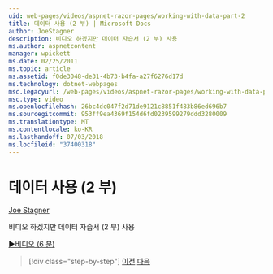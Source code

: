```yaml
---
uid: web-pages/videos/aspnet-razor-pages/working-with-data-part-2
title: 데이터 사용 (2 부) | Microsoft Docs
author: JoeStagner
description: 비디오 하겠지만 데이터 자습서 (2 부) 사용
ms.author: aspnetcontent
manager: wpickett
ms.date: 02/25/2011
ms.topic: article
ms.assetid: f0de3048-de31-4b73-b4fa-a27f6276d17d
ms.technology: dotnet-webpages
msc.legacyurl: /web-pages/videos/aspnet-razor-pages/working-with-data-part-2
msc.type: video
ms.openlocfilehash: 26bc4dc047f2d71de9121c8851f483b86ed696b7
ms.sourcegitcommit: 953ff9ea4369f154d6fd0239599279ddd3280009
ms.translationtype: MT
ms.contentlocale: ko-KR
ms.lasthandoff: 07/03/2018
ms.locfileid: "37400318"
---
```

<a name="working-with-data-part-2"></a>데이터 사용 (2 부)
====================
[Joe Stagner](https://github.com/JoeStagner)

비디오 하겠지만 데이터 자습서 (2 부) 사용

[&#9654;비디오 (6 분)](https://channel9.msdn.com/Blogs/ASP-NET-Site-Videos/working-with-data-part-2)

> [!div class="step-by-step"]
> [이전](working-with-data-part-1.md)
> [다음](displaying-data-in-a-grid.md)
